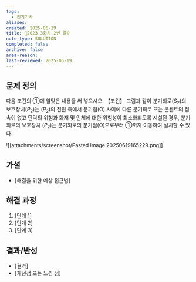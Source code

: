 ```yaml
---
tags:
  - 전기기사
aliases: 
created: 2025-06-19
title: 🔬2023 3회차 2번 풀이
note-type: SOLUTION
completed: false
archive: false
area-reason: 
last-reviewed: 2025-06-19
---
```



## 문제 정의
다음 조건의 ①에 알맞은 내용을 써 넣으시오. 【조건】 그림과 같이 분기회로($S_{2}$​)의 보호장치($P_{2}$​)는 ($P_{2}$​)의 전원 측에서 분기점(O) 사이에 다른 분기회로 또는 콘센트의 접속이 없고 단락의 위험과 화재 및 인체에 대한 위험성이 최소화되도록 시설된 경우, 분기회로의 보호장치 ($P_{2}$​)는 분기회로의 분기점(O)으로부터 ①까지 이동하여 설치할 수 있다.

![[attachments/screenshot/Pasted image 20250619165229.png]]


## 가설
- [해결을 위한 예상 접근법]

## 해결 과정
1. [단계 1]
2. [단계 2]
3. [단계 3]

## 결과/반성
- [결과]
- [개선점 또는 느낀 점]